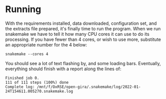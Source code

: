 # Running

With the requirements installed, data downloaded, configuration set, and the extracts file prepared, it's finally time
to run the program. 
When we run snakemake we have to tell it how many CPU cores it can use to do its processing.
If you have fewer than 4 cores, or wish to use more, substitute an appropriate number for the 4 below:

```shell
snakemake --cores 4
```

You should see a lot of text flashing by, and some loading bars.
Eventually, everything should finish with a report along the lines of:

```text
Finished job 0.
111 of 111 steps (100%) done
Complete log: /mnt/f/OxRSE/open-gira/.snakemake/log/2022-01-24T154611.005270.snakemake.log
```
